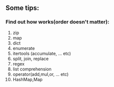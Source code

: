 ## Some tips:

### Find out how works(order doesn't matter):
1. zip 
2. map
3. dict
4. enumerate
5. itertools (accumulate, ... etc)
6. split, join, replace
7. regex
8. list comprehension 
9. operator(add,mul,or, ... etc)
10. HashMap,Map
